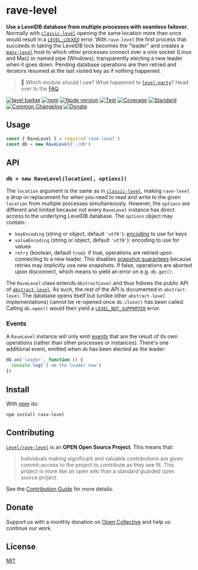 # rave-level

**Use a LevelDB database from multiple processes with seamless failover.** Normally with [`classic-level`](https://github.com/Level/classic-level) opening the same location more than once would result in a [`LEVEL_LOCKED`](https://github.com/Level/abstract-level#errors) error. With `rave-level` the first process that succeeds in taking the LevelDB lock becomes the "leader" and creates a [`many-level`](https://github.com/Level/many-level) host to which other processes connect over a unix socket (Linux and Mac) or named pipe (Windows), transparently electing a new leader when it goes down. Pending database operations are then retried and iterators resumed at the last visited key as if nothing happened.

> :pushpin: Which module should I use? What happened to [`level-party`](https://github.com/Level/party)? Head over to the [FAQ](https://github.com/Level/community#faq).

[![level badge][level-badge]](https://github.com/Level/awesome)
[![npm](https://img.shields.io/npm/v/rave-level.svg)](https://www.npmjs.com/package/rave-level)
[![Node version](https://img.shields.io/node/v/rave-level.svg)](https://www.npmjs.com/package/rave-level)
[![Test](https://img.shields.io/github/workflow/status/Level/rave-level/Test?label=test)](https://github.com/Level/rave-level/actions/workflows/test.yml)
[![Coverage](https://img.shields.io/codecov/c/github/Level/rave-level?label=\&logo=codecov\&logoColor=fff)](https://codecov.io/gh/Level/rave-level)
[![Standard](https://img.shields.io/badge/standard-informational?logo=javascript\&logoColor=fff)](https://standardjs.com)
[![Common Changelog](https://common-changelog.org/badge.svg)](https://common-changelog.org)
[![Donate](https://img.shields.io/badge/donate-orange?logo=open-collective\&logoColor=fff)](https://opencollective.com/level)

## Usage

```js
const { RaveLevel } = require('rave-level')
const db = new RaveLevel('./db')
```

## API

### `db = new RaveLevel(location[, options])`

The `location` argument is the same as in [`classic-level`](https://github.com/Level/classic-level), making `rave-level` a drop-in replacement for when you need to read and write to the given `location` from multiple processes simultaneously. However, the `options` are different and limited because not every `RaveLevel` instance has direct access to the underlying LevelDB database. The `options` object may contain:

- `keyEncoding` (string or object, default `'utf8'`): [encoding](https://github.com/Level/abstract-level#encodings) to use for keys
- `valueEncoding` (string or object, default `'utf8'`): encoding to use for values
- `retry` (boolean, default `true`): if true, operations are retried upon connecting to a new leader. This disables [snapshot guarantees](https://github.com/Level/abstract-level#iterator) because retries may implicitly use new snapshots. If false, operations are aborted upon disconnect, which means to yield an error on e.g. `db.get()`.

The `RaveLevel` class extends `AbstractLevel` and thus follows the public API of [`abstract-level`](https://github.com/Level/abstract-level). As such, the rest of the API is documented in `abstract-level`. The database opens itself but (unlike other `abstract-level` implementations) cannot be re-opened once `db.close()` has been called. Calling `db.open()` would then yield a [`LEVEL_NOT_SUPPORTED`](https://github.com/Level/abstract-level#errors) error.

### Events

A `RaveLevel` instance will only emit [events](https://github.com/Level/abstract-level#events) that are the result of its own operations (rather than other processes or instances). There's one additional event, emitted when `db` has been elected as the leader:

```js
db.on('leader', function () {
  console.log('I am the leader now')
})
```

## Install

With [npm](https://npmjs.org) do:

```
npm install rave-level
```

## Contributing

[`Level/rave-level`](https://github.com/Level/rave-level) is an **OPEN Open Source Project**. This means that:

> Individuals making significant and valuable contributions are given commit-access to the project to contribute as they see fit. This project is more like an open wiki than a standard guarded open source project.

See the [Contribution Guide](https://github.com/Level/community/blob/master/CONTRIBUTING.md) for more details.

## Donate

Support us with a monthly donation on [Open Collective](https://opencollective.com/level) and help us continue our work.

## License

[MIT](LICENSE)

[level-badge]: https://leveljs.org/img/badge.svg
